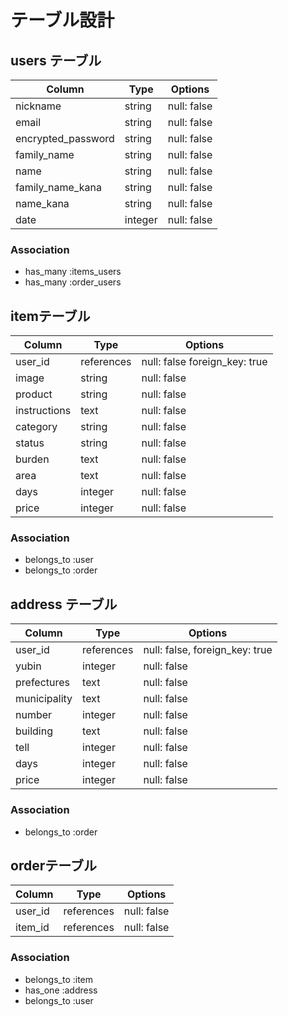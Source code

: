 # テーブル設計

## users テーブル

| Column             | Type      | Options     |
| ------------------ | ----------| ----------- |
| nickname           | string    | null: false |
| email              | string    | null: false |
| encrypted_password | string    | null: false |
| family_name        | string    | null: false |
| name               | string    | null: false |
| family_name_kana   | string    | null: false |
| name_kana          | string    | null: false |
| date               | integer   | null: false |

### Association

- has_many :items_users
- has_many :order_users

## itemテーブル

| Column        | Type          | Options                        |
| ------------- | ------------- | ------------------------------ |
| user_id       | references    | null: false foreign_key: true  |
| image         | string        | null: false                    |
| product       | string        | null: false                    |
| instructions  | text          | null: false                    |
| category      | string        | null: false                    |
| status        | string        | null: false                    |
| burden        | text          | null: false                    |
| area          | text          | null: false                    |
| days          | integer       | null: false                    |
| price         | integer       | null: false                    |

### Association

- belongs_to :user
- belongs_to :order

## address テーブル

| Column       | Type       | Options                        |
| ------------ | ---------- | ------------------------------ |
| user_id      | references | null: false, foreign_key: true |
| yubin        | integer    | null: false                    |
| prefectures  | text       | null: false                    |
| municipality | text       | null: false                    |
| number       | integer    | null: false                    |
| building     | text       | null: false                    |
| tell         | integer    | null: false                    |
| days         | integer    | null: false                    |
| price        | integer    | null: false                    |

### Association

- belongs_to :order

## orderテーブル

| Column       | Type       | Options                        |
| ------------ | ---------- | ------------------------------ |
| user_id      | references | null: false                    |
| item_id      | references | null: false                    |

### Association

- belongs_to :item
- has_one :address
- belongs_to :user
